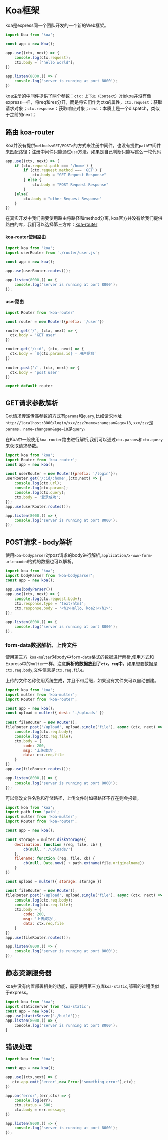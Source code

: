 # Koa框架
koa是express同一个团队开发的一个新的Web框架。

```javascript
import Koa from 'koa';

const app = new Koa();

app.use((ctx, next) => {
    console.log(ctx.request);
    ctx.body = ["hello world"];
})

app.listen(8000,() => {
    console.log('server is running at port 8000');
})
```
koa注册的中间件提供了两个参数：`ctx：上下文（Context）对象`koa并没有像express一样，将req和res分开，而是将它们作为ctx的属性，`ctx.request`：获取请求对象；`ctx.response`：获取响应对象；`next`：本质上是一个dispatch，类似于之前的next；

## 路由 koa-router
Koa并没有提供`methods<GET/POST>`的方式来注册中间件，也没有提供`path`中间件来匹配路径；注册中间件只能通过`use`方法。如果是自己判断只能写这么一坨代码
```javascript
app.use((ctx, next) => {
    if (ctx.request.path === '/home') {
        if (ctx.request.method === 'GET') {
            ctx.body = "GET Request Response"
        } else {
            ctx.body = "POST Request Response"
        }
    }else{
        ctx.body = "other Request Response"
    }
})
```
在真实开发中我们需要使用路由将路径和method分离, koa官方并没有给我们提供路由的库，我们可以选择第三方库：[koa-router](https://github.com/ZijianHe/koa-router)

<!-- tabs:start -->

#### **koa-router使用路由**
```javascript
import koa from 'koa';
import userRouter from './router/user.js';

const app = new koa();

app.use(userRouter.routes());

app.listen(8000,() => {
    console.log('server is running at port 8000');
});
```

#### **user路由**
```javascript
import Router from 'koa-router'

const router = new Router({prefix: '/user'})

router.get('/', (ctx, next) => {
  ctx.body = 'GET user'
})

router.get('/:id', (ctx, next) => {
  ctx.body = `${ctx.params.id} - 用户信息`
})

router.post('/', (ctx, next) => {
  ctx.body = 'post user'
})

export default router
```

<!-- tabs:end -->

## GET请求参数解析
Get请求传递传递参数的方式有`params`和`query`,比如请求地址`http://localhost:8000/login/xxx/zzz?name=zhangsan&age=18`,
`xxx/zzz`是`params`，`name=zhangsan&age=18`是`query`。

在Koa中一般使用`koa-router`路由进行解析,我们可以通过`ctx.params`和`ctx.query`来获取请求参数。
```javascript
import koa from 'koa';
import Router from 'koa-router';
const app = new koa();

const userRouter = new Router({prefix: '/login'});
userRouter.get('/:id/:home',(ctx,next) => {
    console.log(ctx.url);
    console.log(ctx.params);
    console.log(ctx.query);
    ctx.body = '登录成功';
});
app.use(userRouter.routes());

app.listen(8000,() => {
    console.log('server is running at port 8000');
});
```

## POST请求 - body解析
使用`koa-bodyparser`对post请求的body进行解析,`application/x-www-form-urlencoded`格式的数据也可以解析。
```javascript
import koa from 'koa';
import bodyParser from 'koa-bodyparser';
const app = new koa();

app.use(bodyParser())
app.use((ctx, next) => {
    console.log(ctx.request.body);
    ctx.response.type = 'text/html';
    ctx.response.body = '<h1>Hello, koa2!</h1>';
});

app.listen(8000,() => {
    console.log('server is running at port 8000');
});
```

### form-data数据解析、上传文件
使用第三方` koa-multer`对body中`form-data`格式的数据进行解析,使用方式和Express中的`multer`一样。注意**解析的数据放到了`ctx。req`中**，如果想要数据是`ctx.req.body`,文件信息是`ctx.req.file`。

上传的文件名称使用系统生成，并且不带后缀，如果没有文件夹可以自动创建。
```javascript
import koa from 'koa';
import multer from 'koa-multer';
import Router from 'koa-router';

const app = new koa();
const upload = multer({ dest: './uploads' })

const fileRouter = new Router();
fileRouter.post('/upload', upload.single('file'), async (ctx, next) => {
    console.log(ctx.req.body);
    console.log(ctx.req.file);
    ctx.body = {
        code: 200,
        msg: '上传成功',
        data: ctx.req.file
    }
})
app.use(fileRouter.routes());

app.listen(8000,() => {
    console.log('server is running at port 8000');
});
```

可以修改文件名称和存储路径，上传文件时如果路径不存在则会报错。
```javascript
import koa from 'koa';
import path from 'path';
import multer from 'koa-multer';
import Router from 'koa-router';

const app = new koa();

const storage = multer.diskStorage({
    destination: function (req, file, cb) {
        cb(null, './uploads/')
    },
    filename: function (req, file, cb) {
        cb(null, Date.now() + path.extname(file.originalname))
    }
})

const upload = multer({ storage: storage })

const fileRouter = new Router();
fileRouter.post('/upload', upload.single('file'), async (ctx, next) => {
    console.log(ctx.req.body);
    console.log(ctx.req.file);
    ctx.body = {
        code: 200,
        msg: '上传成功',
        data: ctx.req.file
    }
})
app.use(fileRouter.routes());

app.listen(8000,() => {
    console.log('server is running at port 8000');
});
```

## 静态资源服务器
koa并没有内置部署相关的功能，需要使用第三方库`koa-static`,部署的过程类似于express。
```javascript
import koa from 'koa';
import staticServer from 'koa-static';
const app = new koa();
app.use(staticServer('./build'));
app.listen(8000,() => {
    concole.log('server is running at port 8000');
}
```

## 错误处理

```javascript
import koa from 'koa';

const app = new koa();

app.use((ctx,next) => {
   ctx.app.emit('error',new Error('something error'),ctx);
})

app.on('error',(err,ctx) => {
    console.log(err);
    ctx.status = 500;
    ctx.body = err.message;
})

app.listen(8000,() => {
    console.log('server is running at port 8000');
});
```
